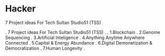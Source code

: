 # Hacker

7 Project ideas For Tech Sultan Studio51 (TSS)

.
7 Project ideas For Tech Sultan Studio51 (TSS)
.
.
1.Blockchain
.
2.Genome Sequencing
.
3.Artificial Inteligence
.
4.Anything Anytime Anywhere Connected
.
5.Capital & Energy Abundance
.
6.Digital Demonetization & Democratization
.
7.Human Longevity
.

